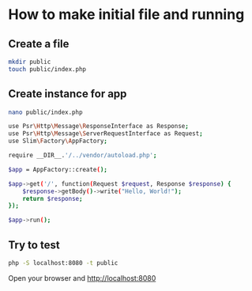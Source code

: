 # How to make initial file and running

## Create a file

```bash
mkdir public
touch public/index.php
```

## Create instance for app

```bash
nano public/index.php
```

```bash
use Psr\Http\Message\ResponseInterface as Response;
use Psr\Http\Message\ServerRequestInterface as Request;
use Slim\Factory\AppFactory;

require __DIR__.'/../vendor/autoload.php';

$app = AppFactory::create();

$app->get('/', function(Request $request, Response $response) {
    $response->getBody()->write("Hello, World!");
    return $response;
});

$app->run();
```

## Try to test

```bash
php -S localhost:8080 -t public
```

Open your browser and <http://localhost:8080>